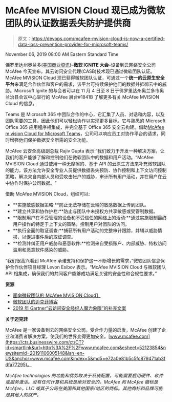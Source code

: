 # McAfee MVISION Cloud 现已成为微软团队的认证数据丢失防护提供商

> 原文：<https://devops.com/mcafee-mvision-cloud-is-now-a-certified-data-loss-prevention-provider-for-microsoft-teams/>

<time datetime="2019-11-06T13:00:00Z">November 06, 2019 08:00 AM Eastern Standard Time</time>

佛罗里达州奥兰多([美国商业资讯](https://www.businesswire.com/))–**微软 IGNITE 大会**–设备到云网络安全公司 McAfee 今天宣布，其云访问安全代理(CASB)技术现已通过微软团队认证。McAfee MVISION Cloud 现已获得微软团队认证，可通过一个**统一的云原生安全平台**来满足合作伙伴和客户的需求，该平台可持续保护他们的数据并抵御云中的威胁。Microsoft Ignite 的与会者可以在 11 月 4 日至 8 日于佛罗里达州奥兰多市奥兰治县会议中心举行的 McAfee 展台#1841B 了解更多有关 McAfee MVISION Cloud 的信息。

Teams 是 Microsoft 365 中团队合作的中心，它汇集了人员、对话和内容，以及团队需要的工具，因此他们可以轻松协作以实现更多目标。它与熟悉的 Microsoft Office 365 应用程序相集成，并完全基于 Office 365 安全云构建。借助[McAfee m vision Cloud for Microsoft Teams](https://cts.businesswire.com/ct/CT?id=smartlink&url=https%3A%2F%2Fwww.mcafee.com%2Fenterprise%2Fen-us%2Fassets%2Fskyhigh%2Fdata-sheets%2Fds-mvision-cloud-microsoft-teams.pdf&esheet=52123854&newsitemid=20191106005148&lan=en-US&anchor=McAfee+MVISION+Cloud+for+Microsoft+Teams&index=1&md5=94853dd25e2ac0b051e93648587297e6)，公司可以响应员工对协作平台的请求，同时增强他们保护数据安全所需的安全功能。

McAfee 云安全高级副总裁 Rajiv Gupta 表示:“我们致力于开发一种解决方案，让我们的客户能够了解和控制他们在微软团队中的数据和用户活动。“McAfee MVISION Cloud 通过使用一种无摩擦的、基于 API 的云原生方法来补充微软团队的能力，该方法允许安全专业人员提供数据丢失预防、协作控制和上下文访问控制策略，解决来自内部人员和受攻击帐户的威胁，审计所有用户活动，并在用户在云中协作时保护公司数据。"

借助 McAfee MVISION Cloud，组织可以:

*   **实施敏感数据策略:**防止无法存储在云端的敏感数据上传到团队。
*   **建立共享和协作护栏:**防止与团队中未授权方共享敏感或受管制数据。
*   **限制用户在不受管理的设备和不受信任的网络上的活动:**通过实施限制最终用户操作的特定于上下文的策略，控制用户对团队的访问。
*   **执行全面的取证调查:**捕获所有用户活动的完整审计跟踪，并辅以威胁情报，以促进事件后的取证调查。
*   **检测并纠正用户威胁和恶意软件:**检测来自受损账户、内部威胁、特权访问滥用和恶意软件感染的威胁。

“我们很高兴看到 McAfee 承诺支持和保护这一不断增长的需求，”微软团队信息保护合作伙伴项目经理 Levon Esibov 表示。“McAfee MVISION Cloud 与微软团队 API 相集成，确保我们的共同客户能够成功满足关键的安全性和合规性要求。”

**资源**

*   [面向微软团队的 McAfee MVISION Cloud】](https://cts.businesswire.com/ct/CT?id=smartlink&url=https%3A%2F%2Fwww.mcafee.com%2Fenterprise%2Fen-us%2Fassets%2Fskyhigh%2Fdata-sheets%2Fds-mvision-cloud-microsoft-teams.pdf&esheet=52123854&newsitemid=20191106005148&lan=en-US&anchor=McAfee+MVISION+Cloud+for+Microsoft+Teams&index=2&md5=570d21b68eb58377edb439fd33ba2a9f)
*   [微软团队的迈克菲博客](https://cts.businesswire.com/ct/CT?id=smartlink&url=https%3A%2F%2Fwww.skyhighnetworks.com%2Fcloud-security-blog%2Fmcafee-mvision-cloud-now-a-recommended-data-loss-prevention-dlp-provider-for-microsoft-teams%2F&esheet=52123854&newsitemid=20191106005148&lan=en-US&anchor=McAfee+Blog+on+Microsoft+Teams&index=3&md5=041367279effb04b5232786938676c07)
*   [2019 年 Gartner“云访问安全经纪人魔力象限”的补充文案](https://cts.businesswire.com/ct/CT?id=smartlink&url=https%3A%2F%2Fcloudsecurity.mcafee.com%2Fcloud%2Fen-us%2Fforms%2Fwhite-papers%2Fwp-gartner-mq-2019.html%3Fsource%3Dpressrelease%26lsource%3Dpressrelease%26eid%3DIQQSQGEB%26smcid%3DTP%26utm_source%3Dpressrelease%26utm_medium%3Dpressrelease&esheet=52123854&newsitemid=20191106005148&lan=en-US&anchor=Complementary+copy&index=4&md5=99597a38fd7abc5639bf8c611170a867)

**关于迈克菲**

McAfee 是一家设备到云的网络安全公司。受合作力量的启发，McAfee 创建了企业和消费者解决方案，使我们的世界变得更加安全。[www.mcafee.com](https://cts.businesswire.com/ct/CT?id=smartlink&url=http%3A%2F%2Fwww.mcafee.com&esheet=52123854&newsitemid=20191106005148&lan=en-US&anchor=www.mcafee.com&index=5&md5=e72a0e81b5c5fc879471ab3fdfa77295)。

*McAfee technologies 的功能和优势取决于系统配置，可能需要启用硬件、软件或服务激活。没有任何计算机系统是绝对安全的。McAfee 和 McAfee 徽标是 McAfee，LLC 或其子公司在美国和其他国家/地区的商标。其他商标和品牌可能是其他人的财产。*